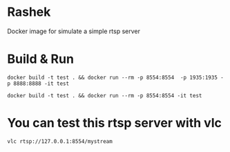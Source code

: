 # Rashek

Docker image for simulate a simple rtsp server 

# Build & Run

```
docker build -t test . && docker run --rm -p 8554:8554  -p 1935:1935 -p 8888:8888 -it test
```

```
docker build -t test . && docker run --rm -p 8554:8554 -it test
```


# You can test this rtsp server with vlc
```
vlc rtsp://127.0.0.1:8554/mystream
```
